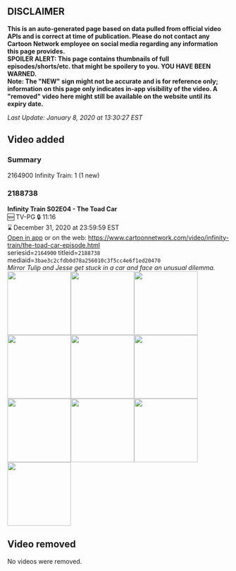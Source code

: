 ## DISCLAIMER
**This is an auto-generated page based on data pulled from official video APIs and is correct at time of publication. Please do not contact any Cartoon Network employee on social media regarding any information this page provides.**  
**SPOILER ALERT: This page contains thumbnails of full episodes/shorts/etc. that might be spoilery to you. YOU HAVE BEEN WARNED.**  
**Note: The "NEW" sign might not be accurate and is for reference only; information on this page only indicates in-app visibility of the video. A "removed" video here might still be available on the website until its expiry date.**  

_Last Update: January 8, 2020 at 13:30:27 EST_
## Video added
### Summary
2164900 Infinity Train: 1 (1 new)  
### 2188738
**Infinity Train S02E04 - The Toad Car**  
🆕 TV-PG 🔒 11:16  
⌛ December 31, 2020 at 23:59:59 EST  
[Open in app](https://tinyurl.com/yfjkvh25) or on the web: https://www.cartoonnetwork.com/video/infinity-train/the-toad-car-episode.html  
seriesid=`2164900` titleid=`2188738` mediaid=`3bae3c2cfdb0d78a256010c3f5cc4e6f1ed20470`  
_Mirror Tulip and Jesse get stuck in a car and face an unusual dilemma._  
<a href="https://s3.amazonaws.com/cartoonorchestrator/2188738_001_1280x720.jpg"><img src="https://s3.amazonaws.com/cartoonorchestrator/2188738_001_640x360.jpg" height="144px" /></a><a href="https://s3.amazonaws.com/cartoonorchestrator/2188738_002_1280x720.jpg"><img src="https://s3.amazonaws.com/cartoonorchestrator/2188738_002_640x360.jpg" height="144px" /></a><a href="https://s3.amazonaws.com/cartoonorchestrator/2188738_003_1280x720.jpg"><img src="https://s3.amazonaws.com/cartoonorchestrator/2188738_003_640x360.jpg" height="144px" /></a><a href="https://s3.amazonaws.com/cartoonorchestrator/2188738_004_1280x720.jpg"><img src="https://s3.amazonaws.com/cartoonorchestrator/2188738_004_640x360.jpg" height="144px" /></a><a href="https://s3.amazonaws.com/cartoonorchestrator/2188738_005_1280x720.jpg"><img src="https://s3.amazonaws.com/cartoonorchestrator/2188738_005_640x360.jpg" height="144px" /></a><a href="https://s3.amazonaws.com/cartoonorchestrator/2188738_006_1280x720.jpg"><img src="https://s3.amazonaws.com/cartoonorchestrator/2188738_006_640x360.jpg" height="144px" /></a><a href="https://s3.amazonaws.com/cartoonorchestrator/2188738_007_1280x720.jpg"><img src="https://s3.amazonaws.com/cartoonorchestrator/2188738_007_640x360.jpg" height="144px" /></a><a href="https://s3.amazonaws.com/cartoonorchestrator/2188738_008_1280x720.jpg"><img src="https://s3.amazonaws.com/cartoonorchestrator/2188738_008_640x360.jpg" height="144px" /></a><a href="https://s3.amazonaws.com/cartoonorchestrator/2188738_009_1280x720.jpg"><img src="https://s3.amazonaws.com/cartoonorchestrator/2188738_009_640x360.jpg" height="144px" /></a><a href="https://s3.amazonaws.com/cartoonorchestrator/2188738_010_1280x720.jpg"><img src="https://s3.amazonaws.com/cartoonorchestrator/2188738_010_640x360.jpg" height="144px" /></a>
## Video removed
No videos were removed.  
